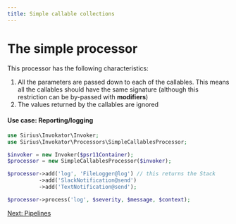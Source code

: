 ```yaml
---
title: Simple callable collections
---
```


# The simple processor

This processor has the following characteristics:
1. All the parameters are passed down to each of the callables. This means all the callables should have the same signature (although this restriction can be by-passed with **modifiers**)
2. The values returned by the callables are ignored

#### Use case: Reporting/logging

```php
use Sirius\Invokator\Invoker;
use Sirius\Invokator\Processors\SimpleCallablesProcessor;

$invoker = new Invoker($psr11Container);
$processor = new SimpleCallablesProcessor($invoker);

$processor->add('log', 'FileLogger@log') // this returns the Stack
          ->add('SlackNotification@send')
          ->add('TextNotification@send');

$processor->process('log', $severity, $message, $context);
```

[Next: Pipelines](2_2_pipelines.md)

